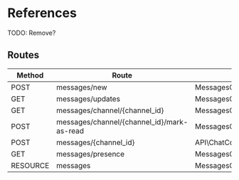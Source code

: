 # References
<aside class="notice">TODO: Remove?</aside>

## Routes
Method   | Route                                      | Action
-------- | ------------------------------------------ | -------
POST     | messages/new                               | MessagesController@newConversation
GET      | messages/updates                           | MessagesController@updates
GET      | messages/channel/{channel_id}              | MessagesController@channel
POST     | messages/channel/{channel_id}/mark-as-read | MessagesController@postMarkAsRead
POST     | messages/{channel_id}                      | API\ChatController@postMessage
GET      | messages/presence                          | MessagesController@presence
RESOURCE | messages                                   | MessagesController
